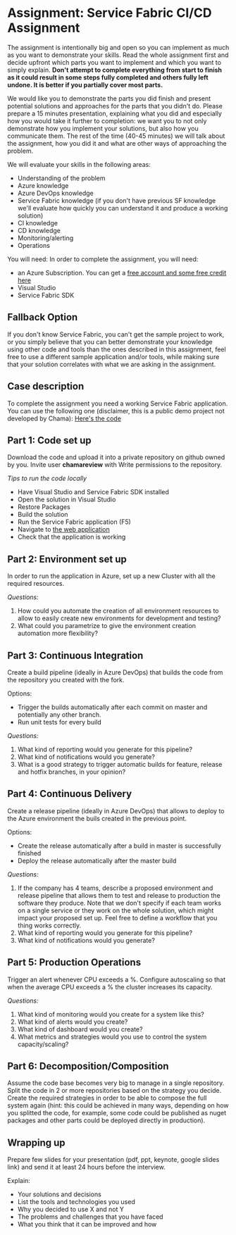 # Assignment: Service Fabric CI/CD Assignment

The assignment is intentionally big and open so you can implement as much as you want to demonstrate your skills. Read the whole assignment first and decide upfront which parts you want to implement and which you want to simply explain. **Don't attempt to complete everything from start to finish as it could result in some steps fully completed and others fully left undone. It is better if you partially cover most parts.**

We would like you to  demonstrate the parts you did finish and present potential solutions and approaches for the parts that you didn't do. Please prepare a 15 minutes presentation, explaining what you did and especially how you would take it further to completion: we want you to not only demonstrate how you implement your solutions, but also how you communicate them. The rest of the time (40-45 minutes) we will talk about the assignment, how you did it and what are other ways of approaching the problem.

We will evaluate your skills in the following areas:
- Understanding of the problem
- Azure knowledge
- Azure DevOps knowledge
- Service Fabric knowledge (if you don't have previous SF knowledge we'll evaluate how quickly you can understand it and produce a working solution)
- CI knowledge
- CD knowledge
- Monitoring/alerting
- Operations

You will need:
In order to complete the assignment, you will need:
* an Azure Subscription. You can get a [free account and some free credit here](https://azure.microsoft.com/en-gb/free/)
* Visual Studio
* Service Fabric SDK

## Fallback Option
If you don't know Service Fabric, you can't get the sample project to work, or you simply believe that you can better demonstrate your knowledge using other code and tools than the ones described in this assignment, feel free to use a different sample application and/or tools, while making sure that your solution correlates with what we are asking in the assignment.

## Case description

To complete the assignment you need a working Service Fabric application. You can use the following one (disclaimer, this is a public demo project not developed by Chama): [Here's the code](https://github.com/Azure-Samples/service-fabric-dotnet-getting-started)

## Part 1: Code set up
Download the code and upload it into a private repository on github owned by you. Invite user **chamareview** with Write permissions to the repository.

_Tips to run the code locally_
* Have Visual Studio and Service Fabric SDK installed
* Open the solution in Visual Studio
* Restore Packages
* Build the solution
* Run the Service Fabric application (F5)
* Navigate to [the web application](http://localhost:8081/)
* Check that the application is working

## Part 2: Environment set up
In order to run the application in Azure, set up a new Cluster with all the required resources.

_Questions:_
1. How could you automate the creation of all environment resources to allow to easily create new environments for development and testing?
2. What could you parametrize to give the environment creation automation more flexibility?

## Part 3: Continuous Integration
Create a build pipeline (ideally in Azure DevOps) that builds the code from the repository you created with the fork.

Options:
* Trigger the builds automatically after each commit on master and potentially any other branch.
* Run unit tests for every build

_Questions:_
1. What kind of reporting would you generate for this pipeline?
2. What kind of notifications would you generate?
3. What is a good strategy to trigger automatic builds for feature, release and hotfix branches, in your opinion?

## Part 4: Continuous Delivery
Create a release pipeline (ideally in Azure DevOps) that allows to deploy to the Azure environment the buils created in the previous point.

Options:
* Create the release automatically after a build in master is successfully finished
* Deploy the release automatically after the master build

_Questions:_
1. If the company has 4 teams, describe a proposed environment and release pipeline that allows them to test and release to production the software they produce. Note that we don't specify if each team works on a single service or they work on the whole solution, which might impact your proposed set up. Feel free to define a workflow that you thing works correctly.
2. What kind of reporting would you generate for this pipeline?
3. What kind of notifications would you generate?

## Part 5: Production Operations
Trigger an alert whenever CPU exceeds a %.
Configure autoscaling so that when the average CPU exceeds a % the cluster increases its capacity.

_Questions:_
1. What kind of monitoring would you create for a system like this?
2. What kind of alerts would you create?
3. What kind of dashboard would you create?
4. What metrics and strategies would you use to control the system capacity/scaling?

## Part 6: Decomposition/Composition
Assume the code base becomes very big to manage in a single repository. 
Split the code in 2 or more repositories based on the strategy you decide.
Create the required strategies in order to be able to compose the full system again (hint: this could be achieved in many ways, depending on how you splitted the code, for example, some code could be published as nuget packages and other parts could be deployed directly in production). 

## Wrapping up
Prepare few slides for your presentation (pdf, ppt, keynote, google slides link) and send it at least 24 hours before the interview.

Explain:
- Your solutions and decisions
- List the tools and technologies you used
- Why you decided to use X and not Y
- The problems and challenges that you have faced
- What you think that it can be improved and how

